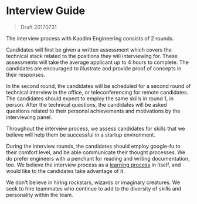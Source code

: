 # Interview Guide

> Draft 20170731

The interview process with Kaodim Engineering consists of 2 rounds. 

Candidates will first be given a written assessment which covers the technical stack related to the positions they will interviewing for. These assessments will take the average applicant up to 4 hours to complete. The candidates are encouraged to illustrate and provide proof of concepts in their responses. 

In the second round, the candidates will be scheduled for a second round of technical interview in the office, or teleconferencing for remote candidates. The candidates should expect to employ the same skills in round 1, in person. 
After the technical questions, the candidates will be asked questions related to their personal achievements and motivations by the interviewing panel. 

Throughout the interview process, we assess candidates for skills that we believe will help them be successful in a startup environment. 

During the interview rounds, the candidates should employ google-fu to their comfort level, and be able communicate their thought processes. We do prefer engineers with a penchant for reading and writing documentation, too. We believe the interview process as a [learning process](/continuous_learning.md) in itself, and would like to the candidates take advantage of it. 

We don't believe in hiring rockstars, wizards or imaginary creatures. 
We seek to hire teammates who continue to add to the diversity of skills and personality within the team. 

<!-- 
We don't believe there's anything to gain by surprising candidates in an interview. Programmers don't typically code under pressure at real jobs. We want to see how you do when fully prepared, not when nervous. To that end, we list here the two types of questions we ask, how we evaluate them, common mistakes candidates make, and how they can avoid these mistakes. 
-->


